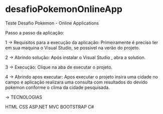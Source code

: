 # desafioPokemonOnlineApp

Teste Desafio Pokemon - Online Applications



Passo a passo da aplicação:

1 ->  Requisitos para a execução da aplicação: Primeiramente é preciso ter em sua maquina o Visual Studio, se possivel na verão do projeto.

2 -> Abrindo solução: Após instalar o Visual Studio , abra a solution.

3 -> Execução: Clique na aba de executar o projeto.

4 -> Abrindo apos executar: Apos executar o projeto insira uma cidade no campo e aplicação realizara uma consulta com resultados do devido pokemon conforme o clima da cidade pesquisada.



-> TECNOLOGIAS

HTML
CSS
ASP.NET MVC
BOOTSTRAP
C#
